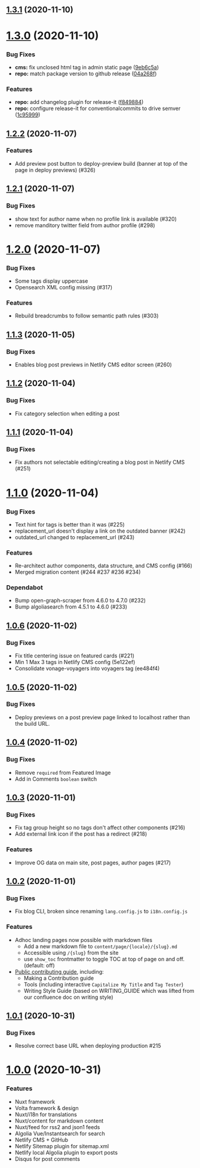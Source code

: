## [1.3.1](https://github.com/Nexmo/deved-platform/compare/v1.3.0...v1.3.1) (2020-11-10)

# [1.3.0](https://github.com/Nexmo/deved-platform/compare/v1.2.2...v1.3.0) (2020-11-10)


### Bug Fixes

* **cms:** fix unclosed html tag in admin static page ([9eb6c5a](https://github.com/Nexmo/deved-platform/commit/9eb6c5ac60db8da7edcc0fecfbbf81093967c62b))
* **repo:** match package version to github release ([04a268f](https://github.com/Nexmo/deved-platform/commit/04a268f6889a059425e55e9b6f32e95135832ce9))


### Features

* **repo:** add changelog plugin for release-it ([f849884](https://github.com/Nexmo/deved-platform/commit/f8498849beef066dab168821a4790401d3997151))
* **repo:** configure release-it for conventionalcommits to drive semver ([1c95999](https://github.com/Nexmo/deved-platform/commit/1c95999bd433b1fae989be6d5c8384ae3bb08ff0))


## [1.2.2](https://github.com/Nexmo/deved-platform/compare/v1.2.1...v1.2.2) (2020-11-07)

### Features

- Add preview post button to deploy-preview build (banner at top of the page in deploy previews) (#326) 

## [1.2.1](https://github.com/Nexmo/deved-platform/compare/v1.2.0...v1.2.1) (2020-11-07)

### Bug Fixes

- show text for author name when no profile link is available (#320)
- remove manditory twitter field from author profile (#298)


# [1.2.0](https://github.com/Nexmo/deved-platform/compare/v1.1.3...v1.2.0) (2020-11-07)

### Bug Fixes

- Some tags display uppercase
- Opensearch XML config missing (#317)

### Features

- Rebuild breadcrumbs to follow semantic path rules (#303)

## [1.1.3](https://github.com/Nexmo/deved-platform/compare/v1.1.2...v1.1.3) (2020-11-05)

### Bug Fixes

- Enables blog post previews in Netlify CMS editor screen (#260)

## [1.1.2](https://github.com/Nexmo/deved-platform/compare/v1.1.1...v1.1.2) (2020-11-04)

### Bug Fixes

- Fix category selection when editing a post

## [1.1.1](https://github.com/Nexmo/deved-platform/compare/v1.1.0...v1.1.1) (2020-11-04)

### Bug Fixes

- Fix authors not selectable editing/creating a blog post in Netlify CMS (#251)

# [1.1.0](https://github.com/Nexmo/deved-platform/compare/v1.0.6...v1.1.0) (2020-11-04)

### Bug Fixes

- Text hint for tags is better than it was (#225)
- replacement_url doesn't display a link on the outdated banner (#242)
- outdated_url changed to replacement_url (#243)

### Features

- Re-architect author components, data structure, and CMS config (#166)
- Merged migration content (#244 #237 #236 #234)

### Dependabot

- Bump open-graph-scraper from 4.6.0 to 4.7.0 (#232) 
- Bump algoliasearch from 4.5.1 to 4.6.0 (#233)

## [1.0.6](https://github.com/Nexmo/deved-platform/compare/v1.0.5...v1.0.6) (2020-11-02)

### Bug Fixes

- Fix title centering issue on featured cards (#221)
- Min 1 Max 3 tags in Netlify CMS config (5e122ef)
- Consolidate vonage-voyagers into voyagers tag (ee484f4)

## [1.0.5](https://github.com/Nexmo/deved-platform/compare/v1.0.4...v1.0.5) (2020-11-02)

### Bug Fixes

- Deploy previews on a post preview page linked to localhost rather than the build URL.

## [1.0.4](https://github.com/Nexmo/deved-platform/compare/v1.0.3...v1.0.4) (2020-11-02)

### Bug Fixes

- Remove `required` from Featured Image
- Add in Comments `boolean` switch

## [1.0.3](https://github.com/Nexmo/deved-platform/compare/v1.0.2...v1.0.3) (2020-11-01)

### Bug Fixes

- Fix tag group height so no tags don't affect other components (#216)
- Add external link icon if the post has a redirect (#218)

### Features

- Improve OG data on main site, post pages, author pages (#217)

## [1.0.2](https://github.com/Nexmo/deved-platform/compare/v1.0.1...v1.0.2) (2020-11-01)

### Bug Fixes

- Fix blog CLI, broken since renaming `lang.config.js` to `i18n.config.js`

### Features

- Adhoc landing pages now possible with markdown files
  - Add a new markdown file to `content/page/{locale}/{slug}.md`
  - Accessible using `/{slug}` from the site
  - use `show_toc` frontmatter to toggle TOC at top of page on and off. (default: off)
- [Public contributing guide](https://vonage-deved-platform.netlify.app/contributing), including:
  - Making a Contribution guide
  - Tools (including interactive `Capitalize My Title` and `Tag Tester`)
  - Writing Style Guide (based on WRITING_GUIDE which was lifted from our confluence doc on writing style)

## [1.0.1](https://github.com/Nexmo/deved-platform/compare/v1.0.0...v1.0.1) (2020-10-31)

### Bug Fixes

- Resolve correct base URL when deploying production #215 

# [1.0.0](https://github.com/Nexmo/deved-platform) (2020-10-31)

### Features

- Nuxt framework
- Volta framework & design
- Nuxt/i18n for translations
- Nuxt/content for markdown content
- Nuxt/feed for rss2 and json1 feeds
- Algolia Vue/Instantsearch for search
- Netlify CMS + GitHub
- Netlify Sitemap plugin for sitemap.xml
- Netlify local Algolia plugin to export posts
- Disqus for post comments